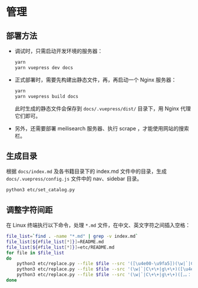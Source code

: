 # 管理

## 部署方法

- 调试时，只需启动开发环境的服务器：
  ```sh
  yarn
  yarn vuepress dev docs
  ```

- 正式部署时，需要先构建出静态文件，再，再启动一个 Nginx 服务器：
  ```sh
  yarn
  yarn vuepress build docs
  ```
  此时生成的静态文件会保存到 `docs/.vuepress/dist/` 目录下，用 Nginx 代理它们即可。

- 另外，还需要部署 meilisearch 服务器、执行 scrape ，才能使用网站的搜索栏。

## 生成目录

根据 `docs/index.md` 及各书籍目录下的 index.md 文件中的目录，生成 `docs/.vuepress/config.js` 文件中的 nav、sidebar 目录。
```sh
python3 etc/set_catalog.py
```

## 调整字符间距

在 Linux 终端执行以下命令，处理 `*.md` 文件，在中文、英文字符之间插入空格：
```sh
file_list=`find . -name "*.md" | grep -v index.md`
file_list[${#file_list[*]}]=README.md
file_list[${#file_list[*]}]=etc/README.md
for file in $file_list
do
    python3 etc/replace.py --file $file --src '([\u4e00-\u9fa5])(\w|`|C\+\+|g\+\+)' --dst '$1 $2'
    python3 etc/replace.py --file $file --src '(\w|`|C\+\+|g\+\+)([\u4e00-\u9fa5])' --dst '$1 $2'
    python3 etc/replace.py --file $file --src '(\w|`|C\+\+|g\+\+)([，。：！？])'     --dst '$1 $2'
done
```
